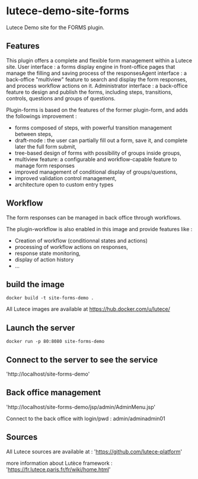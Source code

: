 # lutece-demo-site-forms
Lutece Demo site for the FORMS plugin.

## Features

This plugin offers a complete and flexible form management within a Lutece site. User interface : a forms display engine in front-office pages that manage the filling and saving process of the responsesAgent interface : a back-office "multiview" feature to search and display the form responses, and process workflow actions on it. Administrator interface : a back-office feature to design and publish the forms, including steps, transitions, controls, questions and groups of questions.

Plugin-forms is based on the features of the former plugin-form, and adds the followings improvement :

*    forms composed of steps, with powerful transition management between steps,
*    draft-mode : the user can partially fill out a form, save it, and complete later the full form submit,
*    tree-based design of forms with possibility of groups inside groups,
*    multiview feature: a configurable and workflow-capable feature to manage form responses
*    improved management of conditional display of groups/questions,
*    improved validation control management,
*    architecture open to custom entry types

## Workflow

The form responses can be managed in back office through workflows.

The plugin-workflow is also enabled in this image and provide features  like :

* Creation of workflow (conditionnal states and actions)
* processing of workflow actions on responses, 
* response state monitoring, 
* display of action history
* ...


## build the image

`docker build -t site-forms-demo .`

All Lutece images are available at https://hub.docker.com/u/lutece/

## Launch the server


`docker run -p 80:8080 site-forms-demo`

## Connect to the server to see the service

'http://localhost/site-forms-demo'


## Back office management

'http://localhost/site-forms-demo/jsp/admin/AdminMenu.jsp'

Connect to the back office with login/pwd : admin/adminadmin01

## Sources
All Lutece sources are available  at :
'https://github.com/lutece-platform'

more information about Lutèce framework : 'https://fr.lutece.paris.fr/fr/wiki/home.html'
